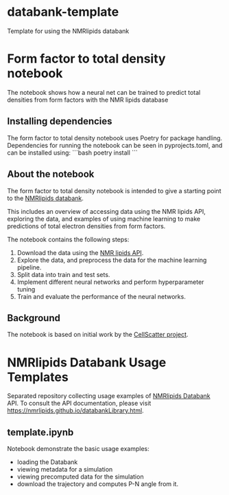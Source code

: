 # databank-template
Template for using the NMRlipids databank

# Form factor to total density notebook 
The notebook shows how a neural net can be trained to predict total densities from form factors with the NMR lipids database

## Installing dependencies
The form factor to total density notebook uses Poetry for package handling. Dependencies for running the notebook can be seen in pyprojects.toml, and can be installed using:
\```bash
poetry install
\```

## About the notebook
The form factor to total density notebook is intended to give a starting point to the [NMRlipids databank](https://nmrlipids.github.io).

This includes an overview of accessing data using the NMR lipids API, exploring the data, and examples of using machine learning to make predictions of total electron densities from form factors. 

The notebook contains the following steps:
1) Download the data using the [NMR lipids API](https://nmrlipids.github.io/databankLibrary.html).  
2) Explore the data, and preprocess the data for the machine learning pipeline.  
3) Split data into train and test sets.
4) Implement different neural networks and perform hyperparameter tuning
5) Train and evaluate the performance of the neural networks. 

## Background 
The notebook is based on initial work by the [CellScatter project](https://github.com/K123AsJ0k1/CellScatter/tree/main). 


# NMRlipids Databank Usage Templates

Separated repository collecting usage examples of [NMRlipids Databank](https://github.com/NMRlipids/Databank) API.
To consult the API documentation, please visit https://nmrlipids.github.io/databankLibrary.html.

## template.ipynb

Notebook demonstrate the basic usage examples: 
- loading the Databank
- viewing metadata for a simulation
- viewing precomputed data for the simulation
- download the trajectory and computes P-N angle from it.

